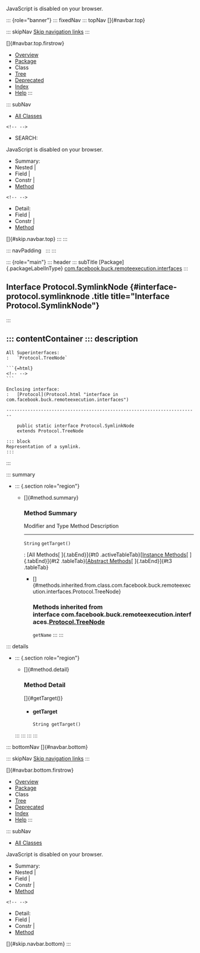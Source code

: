 <div>

JavaScript is disabled on your browser.

</div>

::: {role="banner"}
::: fixedNav
::: topNav
[]{#navbar.top}

::: skipNav
[Skip navigation links](#skip.navbar.top "Skip navigation links")
:::

[]{#navbar.top.firstrow}

-   [Overview](../../../../../index.html)
-   [Package](package-summary.html)
-   Class
-   [Tree](package-tree.html)
-   [Deprecated](../../../../../deprecated-list.html)
-   [Index](../../../../../index-all.html)
-   [Help](../../../../../help-doc.html)
:::

::: subNav
-   [All Classes](../../../../../allclasses.html)

```{=html}
<!-- -->
```
-   SEARCH:

<div>

<div>

JavaScript is disabled on your browser.

</div>

</div>

<div>

-   Summary: 
-   Nested \| 
-   Field \| 
-   Constr \| 
-   [Method](#method.summary)

```{=html}
<!-- -->
```
-   Detail: 
-   Field \| 
-   Constr \| 
-   [Method](#method.detail)

</div>

[]{#skip.navbar.top}
:::
:::

::: navPadding
 
:::
:::

::: {role="main"}
::: header
::: subTitle
[Package]{.packageLabelInType} [com.facebook.buck.remoteexecution.interfaces](package-summary.html)
:::

## Interface Protocol.SymlinkNode {#interface-protocol.symlinknode .title title="Interface Protocol.SymlinkNode"}
:::

::: contentContainer
::: description
-   

    All Superinterfaces:
    :   `Protocol.TreeNode`

    ```{=html}
    <!-- -->
    ```

    Enclosing interface:
    :   [Protocol](Protocol.html "interface in com.facebook.buck.remoteexecution.interfaces")

    ------------------------------------------------------------------------

        public static interface Protocol.SymlinkNode
        extends Protocol.TreeNode

    ::: block
    Representation of a symlink.
    :::
:::

::: summary
-   ::: {.section role="region"}
    -   []{#method.summary}

        ### Method Summary

          Modifier and Type   Method          Description
          ------------------- --------------- -------------
          `String`            `getTarget()`    

          : [All Methods[ ]{.tabEnd}]{#t0 .activeTableTab}[[Instance
          Methods](javascript:show(2);)[ ]{.tabEnd}]{#t2
          .tableTab}[[Abstract
          Methods](javascript:show(4);)[ ]{.tabEnd}]{#t3 .tableTab}

        -   []{#methods.inherited.from.class.com.facebook.buck.remoteexecution.interfaces.Protocol.TreeNode}

            ### Methods inherited from interface com.facebook.buck.remoteexecution.interfaces.[Protocol.TreeNode](Protocol.TreeNode.html "interface in com.facebook.buck.remoteexecution.interfaces")

            `getName`
    :::
:::

::: details
-   ::: {.section role="region"}
    -   []{#method.detail}

        ### Method Detail

        []{#getTarget()}

        -   #### getTarget

            ``` methodSignature
            String getTarget()
            ```
    :::
:::
:::
:::

::: bottomNav
[]{#navbar.bottom}

::: skipNav
[Skip navigation links](#skip.navbar.bottom "Skip navigation links")
:::

[]{#navbar.bottom.firstrow}

-   [Overview](../../../../../index.html)
-   [Package](package-summary.html)
-   Class
-   [Tree](package-tree.html)
-   [Deprecated](../../../../../deprecated-list.html)
-   [Index](../../../../../index-all.html)
-   [Help](../../../../../help-doc.html)
:::

::: subNav
-   [All Classes](../../../../../allclasses.html)

<div>

<div>

JavaScript is disabled on your browser.

</div>

</div>

<div>

-   Summary: 
-   Nested \| 
-   Field \| 
-   Constr \| 
-   [Method](#method.summary)

```{=html}
<!-- -->
```
-   Detail: 
-   Field \| 
-   Constr \| 
-   [Method](#method.detail)

</div>

[]{#skip.navbar.bottom}
:::
